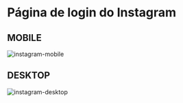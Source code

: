 # Página de login do Instagram

## MOBILE
![instagram-mobile](https://user-images.githubusercontent.com/72458974/177202090-a26c431a-e14d-4af6-a0cc-3640959201f1.png)

## DESKTOP 

![instagram-desktop](https://user-images.githubusercontent.com/72458974/177202225-8634b043-6b38-43cc-9e64-0cfdf8384e1b.png)


